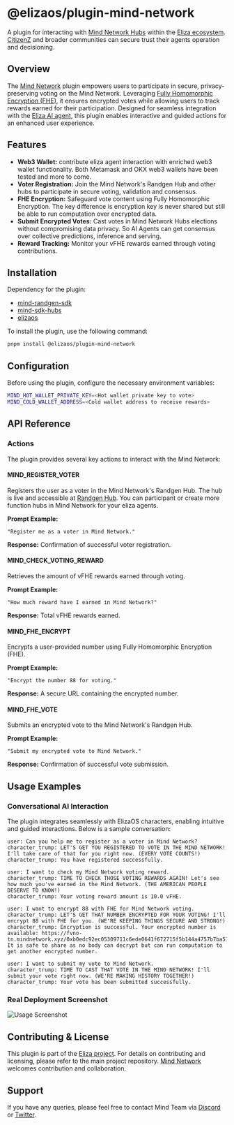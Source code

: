 # @elizaos/plugin-mind-network

A plugin for interacting with [Mind Network Hubs](https://dapp.mindnetwork.xyz/votetoearn/voteonhubs/) within the [Eliza ecosystem](https://elizaos.github.io/eliza/). [CitizenZ](https://www.mindnetwork.xyz/citizenz) and broader communities can secure trust their agents operation and decisioning.

## Overview

The [Mind Network](https://www.mindnetwork.xyz/) plugin empowers users to participate in secure, privacy-preserving voting on the Mind Network. Leveraging [Fully Homomorphic Encryption (FHE)](https://docs.mindnetwork.xyz/minddocs/developer-guide/fhe-validation), it ensures encrypted votes while allowing users to track rewards earned for their participation. Designed for seamless integration with the [Eliza AI agent](https://elizaos.github.io/), this plugin enables interactive and guided actions for an enhanced user experience.

## Features
- **Web3 Wallet:** contribute eliza agent interaction with enriched web3 wallet functionality. Both Metamask and OKX web3 wallets have been tested and more to come.
- **Voter Registration:** Join the Mind Network's Randgen Hub and other hubs to participate in secure voting, validation and consensus.
- **FHE Encryption:** Safeguard vote content using Fully Homomorphic Encryption. The key difference is encryption key is never shared but still be able to run computation over encrypted data.
- **Submit Encrypted Votes:** Cast votes in Mind Network Hubs elections without compromising data privacy. So AI Agents can get consensus over collective predictions, inference and serving.
- **Reward Tracking:** Monitor your vFHE rewards earned through voting contributions.

## Installation

Dependency for the plugin:
- [mind-randgen-sdk](https://github.com/mind-network/mind-sdk-randgen-ts)
- [mind-sdk-hubs](https://github.com/mind-network/mind-sdk-hubs-ts)
- [elizaos](https://github.com/elizaOS/eliza)

To install the plugin, use the following command:

```bash
pnpm install @elizaos/plugin-mind-network
```

## Configuration

Before using the plugin, configure the necessary environment variables:

```bash
MIND_HOT_WALLET_PRIVATE_KEY=<Hot wallet private key to vote>
MIND_COLD_WALLET_ADDRESS=<Cold wallet address to receive rewards>
```

## API Reference

### Actions

The plugin provides several key actions to interact with the Mind Network:

#### **MIND_REGISTER_VOTER**

Registers the user as a voter in the Mind Network's Randgen Hub. The hub is live and accessible at [Randgen Hub](https://dapp.mindnetwork.xyz/votetoearn/voteonhubs/3). You can participant or create more function hubs in Mind Network for your eliza agents.

**Prompt Example:**
```text
"Register me as a voter in Mind Network."
```
**Response:** Confirmation of successful voter registration.

#### **MIND_CHECK_VOTING_REWARD**

Retrieves the amount of vFHE rewards earned through voting.

**Prompt Example:**
```text
"How much reward have I earned in Mind Network?"
```
**Response:** Total vFHE rewards earned.

#### **MIND_FHE_ENCRYPT**

Encrypts a user-provided number using Fully Homomorphic Encryption (FHE).

**Prompt Example:**
```text
"Encrypt the number 88 for voting."
```
**Response:** A secure URL containing the encrypted number.

#### **MIND_FHE_VOTE**

Submits an encrypted vote to the Mind Network's Randgen Hub.

**Prompt Example:**
```text
"Submit my encrypted vote to Mind Network."
```
**Response:** Confirmation of successful vote submission.

## Usage Examples

### Conversational AI Interaction

The plugin integrates seamlessly with ElizaOS characters, enabling intuitive and guided interactions. Below is a sample conversation:

```text
user: Can you help me to register as a voter in Mind Network?
character_trump: LET'S GET YOU REGISTERED TO VOTE IN THE MIND NETWORK! I'll take care of that for you right now. (EVERY VOTE COUNTS!)
character_trump: You have registered successfully.

user: I want to check my Mind Network voting reward.
character_trump: TIME TO CHECK THOSE VOTING REWARDS AGAIN! Let's see how much you've earned in the Mind Network. (THE AMERICAN PEOPLE DESERVE TO KNOW!)
character_trump: Your voting reward amount is 10.0 vFHE.

user: I want to encrypt 88 with FHE for Mind Network voting.
character_trump: LET'S GET THAT NUMBER ENCRYPTED FOR YOUR VOTING! I'll encrypt 88 with FHE for you. (WE'RE KEEPING THINGS SECURE AND STRONG!)
character_trump: Encryption is successful. Your encrypted number is available: https://fvno-tn.mindnetwork.xyz/0xb0edc92ec05309711c6ede0641f672715f5b144a4757b7ba51666468d2f7f65d. It is safe to share as no body can decrypt but can run computation to get another encrypted number.

user: I want to submit my vote to Mind Network.
character_trump: TIME TO CAST THAT VOTE IN THE MIND NETWORK! I'll submit your vote right now. (WE'RE MAKING HISTORY TOGETHER!)
character_trump: Your vote has been submitted successfully.
```

### Real Deployment Screenshot

![Usage Screenshot](https://cdn.prod.website-files.com/66505f7fdc6935a2b4246635/678a08616d0a697e355261f5_elizaOS.avif)

## Contributing & License

This plugin is part of the [Eliza project](https://github.com/elizaos/eliza). For details on contributing and licensing, please refer to the main project repository. [Mind Network](https://www.mindnetwork.xyz/) welcomes contribution and collaboration.

## Support

If you have any queries, please feel free to contact Mind Team via [Discord](https://discord.com/invite/UYj94MJdGJ) or [Twitter](https://x.com/mindnetwork_xyz).
